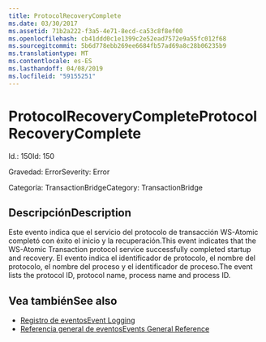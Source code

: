 ```yaml
---
title: ProtocolRecoveryComplete
ms.date: 03/30/2017
ms.assetid: 71b2a222-f3a5-4e71-8ecd-ca53c8f8ef00
ms.openlocfilehash: cb41ddd0c1e1399c2e52ead7572e9a55fc012f68
ms.sourcegitcommit: 5b6d778ebb269ee6684fb57ad69a8c28b06235b9
ms.translationtype: MT
ms.contentlocale: es-ES
ms.lasthandoff: 04/08/2019
ms.locfileid: "59155251"
---
```

# <a name="protocolrecoverycomplete"></a><span data-ttu-id="2c0c0-102">ProtocolRecoveryComplete</span><span class="sxs-lookup"><span data-stu-id="2c0c0-102">ProtocolRecoveryComplete</span></span>
<span data-ttu-id="2c0c0-103">Id.: 150</span><span class="sxs-lookup"><span data-stu-id="2c0c0-103">Id: 150</span></span>  
  
 <span data-ttu-id="2c0c0-104">Gravedad: Error</span><span class="sxs-lookup"><span data-stu-id="2c0c0-104">Severity: Error</span></span>  
  
 <span data-ttu-id="2c0c0-105">Categoría: TransactionBridge</span><span class="sxs-lookup"><span data-stu-id="2c0c0-105">Category: TransactionBridge</span></span>  
  
## <a name="description"></a><span data-ttu-id="2c0c0-106">Descripción</span><span class="sxs-lookup"><span data-stu-id="2c0c0-106">Description</span></span>  
 <span data-ttu-id="2c0c0-107">Este evento indica que el servicio del protocolo de transacción WS-Atomic completó con éxito el inicio y la recuperación.</span><span class="sxs-lookup"><span data-stu-id="2c0c0-107">This event indicates that the WS-Atomic Transaction protocol service successfully completed startup and recovery.</span></span> <span data-ttu-id="2c0c0-108">El evento indica el identificador de protocolo, el nombre del protocolo, el nombre del proceso y el identificador de proceso.</span><span class="sxs-lookup"><span data-stu-id="2c0c0-108">The event lists the protocol ID, protocol name, process name and process ID.</span></span>  
  
## <a name="see-also"></a><span data-ttu-id="2c0c0-109">Vea también</span><span class="sxs-lookup"><span data-stu-id="2c0c0-109">See also</span></span>

- [<span data-ttu-id="2c0c0-110">Registro de eventos</span><span class="sxs-lookup"><span data-stu-id="2c0c0-110">Event Logging</span></span>](../../../../../docs/framework/wcf/diagnostics/event-logging/index.md)
- [<span data-ttu-id="2c0c0-111">Referencia general de eventos</span><span class="sxs-lookup"><span data-stu-id="2c0c0-111">Events General Reference</span></span>](../../../../../docs/framework/wcf/diagnostics/event-logging/events-general-reference.md)
